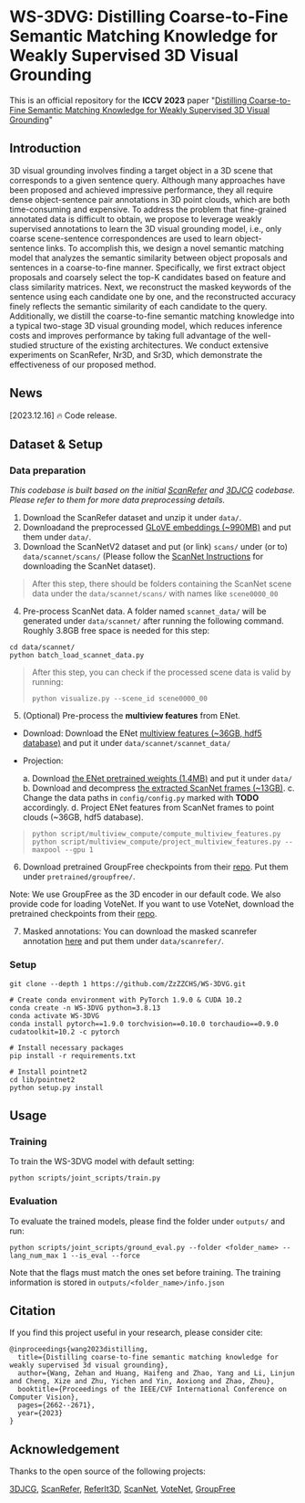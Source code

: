 # WS-3DVG: Distilling Coarse-to-Fine Semantic Matching Knowledge for Weakly Supervised 3D Visual Grounding

This is an official repository for the **ICCV 2023** paper "[Distilling Coarse-to-Fine Semantic Matching Knowledge for Weakly Supervised 3D Visual Grounding](https://openaccess.thecvf.com/content/ICCV2023/papers/Wang_Distilling_Coarse-to-Fine_Semantic_Matching_Knowledge_for_Weakly_Supervised_3D_Visual_ICCV_2023_paper.pdf)"


## Introduction

3D visual grounding involves finding a target object in a 3D scene that corresponds to a given sentence query. Although many approaches have been proposed and achieved impressive performance, they all require dense object-sentence pair annotations in 3D point clouds, which are both time-consuming and expensive. To address the problem that fine-grained annotated data is difficult to obtain, we propose to leverage weakly supervised annotations to learn the 3D visual grounding model, i.e., only coarse scene-sentence correspondences are used to learn object-sentence links. To accomplish this, we design a novel semantic matching model that analyzes the semantic similarity between object proposals and sentences in a coarse-to-fine manner. Specifically, we first extract object proposals and coarsely select the top-K candidates based on feature and class similarity matrices. Next, we reconstruct the masked keywords of the sentence using each candidate one by one, and the reconstructed accuracy finely reflects the semantic similarity of each candidate to the query. Additionally, we distill the coarse-to-fine semantic matching knowledge into a typical two-stage 3D visual grounding model, which reduces inference costs and improves performance by taking full advantage of the well-studied structure of the existing architectures. We conduct extensive experiments on ScanRefer, Nr3D, and Sr3D, which demonstrate the effectiveness of our proposed method.


## News

[2023.12.16] 🔥 Code release.

## Dataset & Setup

### Data preparation

*This codebase is built based on the initial [ScanRefer](https://github.com/daveredrum/ScanRefer) and [3DJCG](https://github.com/zlccccc/3DVL_Codebase/blob/main/README_3DJCG.md) codebase. Please refer to them for more data preprocessing details.*

1. Download the ScanRefer dataset and unzip it under `data/`. 
2. Downloadand the preprocessed [GLoVE embeddings (~990MB)](http://kaldir.vc.in.tum.de/glove.p) and put them under `data/`.
3. Download the ScanNetV2 dataset and put (or link) `scans/` under (or to) `data/scannet/scans/` (Please follow the [ScanNet Instructions](https://github.com/ScanNet/ScanNet) for downloading the ScanNet dataset).

> After this step, there should be folders containing the ScanNet scene data under the `data/scannet/scans/` with names like `scene0000_00`

4. Pre-process ScanNet data. A folder named `scannet_data/` will be generated under `data/scannet/` after running the following command. Roughly 3.8GB free space is needed for this step:

```shell
cd data/scannet/
python batch_load_scannet_data.py
```

> After this step, you can check if the processed scene data is valid by running:
>
> ```shell
> python visualize.py --scene_id scene0000_00
> ```


5. (Optional) Pre-process the **multiview features** from ENet.

- Download:
    Download the ENet [multiview features (~36GB, hdf5 database)](http://kaldir.vc.in.tum.de/enet_feats.hdf5) and put it under `data/scannet/scannet_data/`

- Projection:

   a. Download [the ENet pretrained weights (1.4MB)](http://kaldir.vc.in.tum.de/ScanRefer/scannetv2_enet.pth) and put it under `data/`
   b. Download and decompress [the extracted ScanNet frames (~13GB)](http://kaldir.vc.in.tum.de/3dsis/scannet_train_images.zip).
   c. Change the data paths in `config/config.py` marked with __TODO__ accordingly.
   d. Project ENet features from ScanNet frames to point clouds (~36GB, hdf5 database).

> ```shell
> python script/multiview_compute/compute_multiview_features.py
> python script/multiview_compute/project_multiview_features.py --maxpool --gpu 1
> ```

6. Download pretrained GroupFree checkpoints from their [repo](https://github.com/zeliu98/Group-Free-3D). Put them under `pretrained/groupfree/`.
   
Note: We use GroupFree as the 3D encoder in our default code. We also provide code for loading VoteNet. If you want to use VoteNet, download the pretrained checkpoints from their [repo](https://github.com/facebookresearch/votenet). 

7. Masked annotations: You can download the masked scanrefer annotation [here](https://drive.google.com/drive/folders/1Erz6fMwwwWd6Dj_jjXPnU4_2clSlm3O7?usp=drive_link) and put them under `data/scanrefer/`.


### Setup

```shell
git clone --depth 1 https://github.com/ZzZZCHS/WS-3DVG.git

# Create conda environment with PyTorch 1.9.0 & CUDA 10.2
conda create -n WS-3DVG python=3.8.13
conda activate WS-3DVG
conda install pytorch==1.9.0 torchvision==0.10.0 torchaudio==0.9.0 cudatoolkit=10.2 -c pytorch

# Install necessary packages
pip install -r requirements.txt

# Install pointnet2
cd lib/pointnet2
python setup.py install
```

## Usage

### Training
To train the WS-3DVG model with default setting:
```shell
python scripts/joint_scripts/train.py
```

### Evaluation
To evaluate the trained models, please find the folder under `outputs/` and run:
```shell
python scripts/joint_scripts/ground_eval.py --folder <folder_name> --lang_num_max 1 --is_eval --force
```
Note that the flags must match the ones set before training. The training information is stored in `outputs/<folder_name>/info.json`


## Citation

If you find this project useful in your research, please consider cite:

```
@inproceedings{wang2023distilling,
  title={Distilling coarse-to-fine semantic matching knowledge for weakly supervised 3d visual grounding},
  author={Wang, Zehan and Huang, Haifeng and Zhao, Yang and Li, Linjun and Cheng, Xize and Zhu, Yichen and Yin, Aoxiong and Zhao, Zhou},
  booktitle={Proceedings of the IEEE/CVF International Conference on Computer Vision},
  pages={2662--2671},
  year={2023}
}
```

## Acknowledgement

Thanks to the open source of the following projects:

[3DJCG](https://github.com/zlccccc/3DVL_Codebase/blob/main/README_3DJCG.md), [ScanRefer](https://github.com/daveredrum/ScanRefer), [ReferIt3D](https://github.com/referit3d/referit3d), [ScanNet](https://github.com/ScanNet/ScanNet), [VoteNet](https://github.com/facebookresearch/votenet), [GroupFree](https://github.com/zeliu98/Group-Free-3D)

